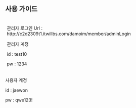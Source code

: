 <h2>사용 가이드</h2>
<div style="border: 1px solid FF91A4; padding: 5px;">
  <p>관리자 로그인 Url : http://c2d2309t1.itwillbs.com/damoim/member/adminLogin </p>
  <p>관리자 계정</p>
  <p>id : test10</p>
  <p>pw : 1234</p>
</div>
<div style="border: 1px solid FF91A4">
  <p>사용자 계정</p>
  <p>id : jaewon</p>
  <p>pw : qwe123!</p>
</div>
<p></p>
<p></p>
